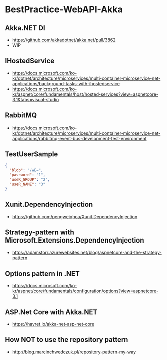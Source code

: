 # BestPractice-WebAPI-Akka

## Akka.NET DI
- https://github.com/akkadotnet/akka.net/pull/3862
- WIP

## IHostedService
- https://docs.microsoft.com/ko-kr/dotnet/architecture/microservices/multi-container-microservice-net-applications/background-tasks-with-ihostedservice
- https://docs.microsoft.com/ko-kr/aspnet/core/fundamentals/host/hosted-services?view=aspnetcore-3.1&tabs=visual-studio

## RabbitMQ
- https://docs.microsoft.com/ko-kr/dotnet/architecture/microservices/multi-container-microservice-net-applications/rabbitmq-event-bus-development-test-environment

## TestUserSample
```json
{
  "blob": "/wE=",
  "password": "1",
  "useR_GROUP": "2",
  "useR_NAME": "3"
}
```

## Xunit.DependencyInjection
- https://github.com/pengweiqhca/Xunit.DependencyInjection

## Strategy-pattern with Microsoft.Extensions.DependencyInjection
- https://adamstorr.azurewebsites.net/blog/aspnetcore-and-the-strategy-pattern

## Options pattern in .NET
- https://docs.microsoft.com/ko-kr/aspnet/core/fundamentals/configuration/options?view=aspnetcore-3.1


## ASP.Net Core with Akka.NET
- https://havret.io/akka-net-asp-net-core

## How NOT to use the repository pattern
- http://blog.marcinchwedczuk.pl/repository-pattern-my-way
